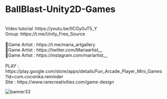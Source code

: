 # BallBlast-Unity2D-Games
<br />
Video tutorial :https://youtu.be/IICGy0uT5_Y<br />
Group :https://t.me/Unity_Free_Source<br /><br />
🎨Game Artist : https://t.me/maria_artgallery<br />
🎨Game Artist : https://twitter.com/Mariaartist__<br />
🎨Game Artist : https://instagram.com/mariartist__<br /><br />
PLAY : https://play.google.com/store/apps/details/Fun_Arcade_Player_Mini_Games?id=com.coconika.reminder<br />
Site : https://www.rarecreativities.com/game-design <br />

![banner33](https://user-images.githubusercontent.com/83016119/213844562-92df341c-dd5a-4fb8-bde6-1790fa44abb8.png)
